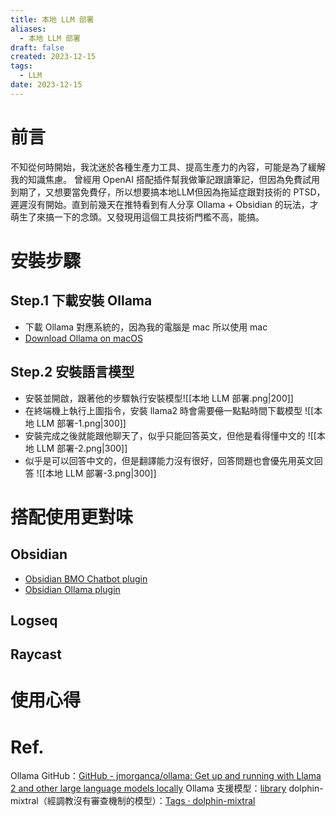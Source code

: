 ```yaml
---
title: 本地 LLM 部署
aliases:
  - 本地 LLM 部署
draft: false
created: 2023-12-15
tags:
  - LLM
date: 2023-12-15
---
```

# 前言
不知從何時開始，我沈迷於各種生產力工具、提高生產力的內容，可能是為了緩解我的知識焦慮。
曾經用 OpenAI 搭配插件幫我做筆記跟讀筆記，但因為免費試用到期了，又想要當免費仔，所以想要搞本地LLM但因為拖延症跟對技術的 PTSD，遲遲沒有開始。直到前幾天在推特看到有人分享 Ollama + Obsidian 的玩法，才萌生了來搞一下的念頭。又發現用這個工具技術門檻不高，能搞。
# 安裝步驟
## Step.1 下載安裝 Ollama
- 下載 Ollama 對應系統的，因為我的電腦是 mac 所以使用 mac
- [Download Ollama on macOS](https://ollama.ai/download)
## Step.2 安裝語言模型
- 安裝並開啟，跟著他的步驟執行安裝模型![[本地 LLM 部署.png|200]]
- 在終端機上執行上圖指令，安裝 llama2 時會需要~~億~~一點點時間下載模型
  ![[本地 LLM 部署-1.png|300]]
- 安裝完成之後就能跟他聊天了，似乎只能回答英文，但他是看得懂中文的
  ![[本地 LLM 部署-2.png|300]]
- 似乎是可以回答中文的，但是翻譯能力沒有很好，回答問題也會優先用英文回答
  ![[本地 LLM 部署-3.png|300]]
# 搭配使用更對味
## Obsidian
- [Obsidian BMO Chatbot plugin](https://github.com/longy2k/obsidian-bmo-chatbot)
- [Obsidian Ollama plugin](https://github.com/hinterdupfinger/obsidian-ollama)
## Logseq
## Raycast
# 使用心得

# Ref.
Ollama GitHub：[GitHub - jmorganca/ollama: Get up and running with Llama 2 and other large language models locally](https://github.com/jmorganca/ollama)
Ollama 支援模型：[library](https://ollama.ai/library)
dolphin-mixtral（經調教沒有審查機制的模型）：[Tags · dolphin-mixtral](https://ollama.ai/library/dolphin-mixtral/tags)